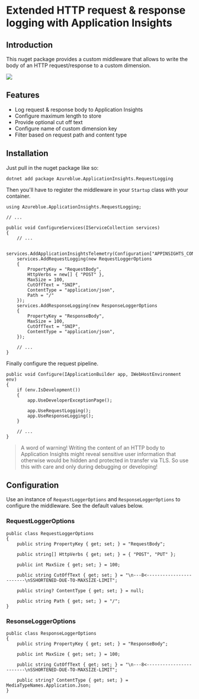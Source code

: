 # Extended HTTP request & response logging with Application Insights

## Introduction 

This nuget package provides a custom middleware that allows to write the body of an HTTP request/response to a custom dimension. 

![](https://i.imgur.com/0fxsnKN.png)

## Features

- Log request & response body to Application Insights
- Configure maximum length to store
- Provide optional cut off text
- Configure name of custom dimension key
- Filter based on request path and content type 

## Installation 

Just pull in the nuget package like so: 

```
dotnet add package Azureblue.ApplicationInsights.RequestLogging
```

Then you'll have to register the middleware in your `Startup` class with your container. 

```
using Azureblue.ApplicationInsights.RequestLogging;

// ...

public void ConfigureServices(IServiceCollection services)
{
    // ...

    services.AddApplicationInsightsTelemetry(Configuration["APPINSIGHTS_CONNECTIONSTRING"]);
    services.AddRequestLogging(new RequestLoggerOptions
    {
        PropertyKey = "RequestBody",
        HttpVerbs = new[] { "POST" },
        MaxSize = 100,
        CutOffText = "SNIP",
        ContentType = "application/json",
        Path = "/"
    });
    services.AddResponseLogging(new ResponseLoggerOptions
    {
        PropertyKey = "ResponseBody",
        MaxSize = 100,
        CutOffText = "SNIP",
        ContentType = "application/json",
    });

    // ...
}
```

Finally configure the request pipeline. 

```
public void Configure(IApplicationBuilder app, IWebHostEnvironment env)
{
    if (env.IsDevelopment())
    {
        app.UseDeveloperExceptionPage();
        
        app.UseRequestLogging();
        app.UseResponseLogging();
    }
    
    // ...
}
```

> A word of warning! Writing the content of an HTTP body to Application Insights might reveal sensitive user information that otherwise would be hidden and protected in transfer via TLS. So use this with care and only during debugging or developing!

## Configuration 

Use an instance of `RequestLoggerOptions` and `ResponseLoggerOptions` to configure the middleware. See the default values below. 

### RequestLoggerOptions

```
public class RequestLoggerOptions
{
    public string PropertyKey { get; set; } = "RequestBody";

    public string[] HttpVerbs { get; set; } = { "POST", "PUT" };

    public int MaxSize { get; set; } = 100;

    public string CutOffText { get; set; } = "\n---8<------------------------\nSSHORTENED-DUE-TO-MAXSIZE-LIMIT";

    public string? ContentType { get; set; } = null;

    public string Path { get; set; } = "/";
}
``` 

### ResonseLoggerOptions

```
public class ResponseLoggerOptions
{
    public string PropertyKey { get; set; } = "ResponseBody";

    public int MaxSize { get; set; } = 100;

    public string CutOffText { get; set; } = "\n---8<------------------------\nSSHORTENED-DUE-TO-MAXSIZE-LIMIT";

    public string? ContentType { get; set; } = MediaTypeNames.Application.Json;
}
```
